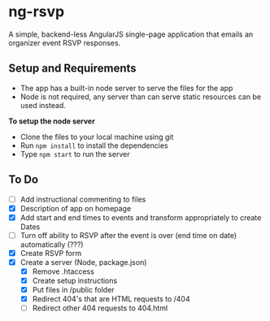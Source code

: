 # ng-rsvp

A simple, backend-less AngularJS single-page application that emails an organizer event RSVP responses.

## Setup and Requirements

* The app has a built-in node server to serve the files for the app
 * Node is not required, any server than can serve static resources can be used instead.

**To setup the node server**
* Clone the files to your local machine using git
* Run `npm install` to install the dependencies
* Type `npm start` to run the server

## To Do

- [ ] Add instructional commenting to files
- [x] Description of app on homepage
- [x] Add start and end times to events and transform appropriately to create Dates
- [ ] Turn off ability to RSVP after the event is over (end time on date) automatically (???)
- [x] Create RSVP form
- [x] Create a server (Node, package.json)
  - [x] Remove .htaccess
  - [x] Create setup instructions
  - [x] Put files in /public folder
  - [x] Redirect 404's that are HTML requests to /404
  - [ ] Redirect other 404 requests to 404.html
